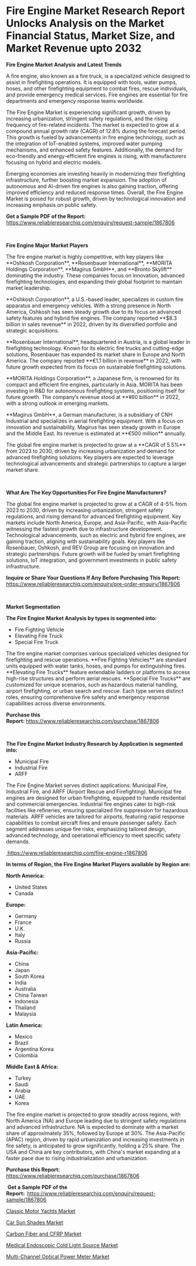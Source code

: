 <p><h1>Fire Engine Market Research Report Unlocks Analysis on the Market Financial Status, Market Size, and Market Revenue upto 2032</h1></p><p><strong>Fire Engine Market Analysis and Latest Trends</strong></p>
<p><p>A fire engine, also known as a fire truck, is a specialized vehicle designed to assist in firefighting operations. It is equipped with tools, water pumps, hoses, and other firefighting equipment to combat fires, rescue individuals, and provide emergency medical services. Fire engines are essential for fire departments and emergency response teams worldwide.</p><p>The Fire Engine Market is experiencing significant growth, driven by increasing urbanization, stringent safety regulations, and the rising frequency of fire-related incidents. The market is expected to grow at a compound annual growth rate (CAGR) of 12.8% during the forecast period. This growth is fueled by advancements in fire engine technology, such as the integration of IoT-enabled systems, improved water pumping mechanisms, and enhanced safety features. Additionally, the demand for eco-friendly and energy-efficient fire engines is rising, with manufacturers focusing on hybrid and electric models.</p><p>Emerging economies are investing heavily in modernizing their firefighting infrastructure, further boosting market expansion. The adoption of autonomous and AI-driven fire engines is also gaining traction, offering improved efficiency and reduced response times. Overall, the Fire Engine Market is poised for robust growth, driven by technological innovation and increasing emphasis on public safety.</p></p>
<p><strong>Get a Sample PDF of the Report:&nbsp;</strong> <a href="https://www.reliableresearchiq.com/enquiry/request-sample/1867806?utm_campaign=1140&utm_medium=2&utm_source=Github&utm_content=ia&utm_term=22012025&utm_id=fire-engine">https://www.reliableresearchiq.com/enquiry/request-sample/1867806</a></p>
<p>&nbsp;</p>
<p><strong>Fire Engine Major Market Players</strong></p>
<p><p>The fire engine market is highly competitive, with key players like **Oshkosh Corporation**, **Rosenbauer International**, **MORITA Holdings Corporation**, **Magirus GmbH**, and **Bronto Skylift** dominating the industry. These companies focus on innovation, advanced firefighting technologies, and expanding their global footprint to maintain market leadership.</p><p>**Oshkosh Corporation**, a U.S.-based leader, specializes in custom fire apparatus and emergency vehicles. With a strong presence in North America, Oshkosh has seen steady growth due to its focus on advanced safety features and hybrid fire engines. The company reported **$8.3 billion in sales revenue** in 2022, driven by its diversified portfolio and strategic acquisitions.</p><p>**Rosenbauer International**, headquartered in Austria, is a global leader in firefighting technology. Known for its electric fire trucks and cutting-edge solutions, Rosenbauer has expanded its market share in Europe and North America. The company reported **€1.1 billion in revenue** in 2022, with future growth expected from its focus on sustainable firefighting solutions.</p><p>**MORITA Holdings Corporation**, a Japanese firm, is renowned for its compact and efficient fire engines, particularly in Asia. MORITA has been investing in R&D for autonomous firefighting systems, positioning itself for future growth. The company’s revenue stood at **¥60 billion** in 2022, with a strong outlook in emerging markets.</p><p>**Magirus GmbH**, a German manufacturer, is a subsidiary of CNH Industrial and specializes in aerial firefighting equipment. With a focus on innovation and sustainability, Magirus has seen steady growth in Europe and the Middle East. Its revenue is estimated at **€500 million** annually.</p><p>The global fire engine market is projected to grow at a **CAGR of 5.5%** from 2023 to 2030, driven by increasing urbanization and demand for advanced firefighting solutions. Key players are expected to leverage technological advancements and strategic partnerships to capture a larger market share.</p></p>
<p>&nbsp;</p>
<p><strong>What Are The Key Opportunities For Fire Engine Manufacturers?</strong></p>
<p><p>The global fire engine market is projected to grow at a CAGR of 4-5% from 2023 to 2030, driven by increasing urbanization, stringent safety regulations, and rising demand for advanced firefighting equipment. Key markets include North America, Europe, and Asia-Pacific, with Asia-Pacific witnessing the fastest growth due to infrastructure development. Technological advancements, such as electric and hybrid fire engines, are gaining traction, aligning with sustainability goals. Key players like Rosenbauer, Oshkosh, and REV Group are focusing on innovation and strategic partnerships. Future growth will be fueled by smart firefighting solutions, IoT integration, and government investments in public safety infrastructure.</p></p>
<p><strong>Inquire or Share Your Questions If Any Before Purchasing This Report:</strong> <a href="https://www.reliableresearchiq.com/enquiry/pre-order-enquiry/1867806?utm_campaign=1140&utm_medium=2&utm_source=Github&utm_content=ia&utm_term=22012025&utm_id=fire-engine">https://www.reliableresearchiq.com/enquiry/pre-order-enquiry/1867806</a></p>
<p>&nbsp;</p>
<p><strong>Market Segmentation</strong></p>
<p><strong>The Fire Engine Market Analysis by types is segmented into:</strong></p>
<p><ul><li>Fire Fighting Vehicle</li><li>Elevating Fire Truck</li><li>Special Fire Truck</li></ul></p>
<p><p>The fire engine market comprises various specialized vehicles designed for firefighting and rescue operations. **Fire Fighting Vehicles** are standard units equipped with water tanks, hoses, and pumps for extinguishing fires. **Elevating Fire Trucks** feature extendable ladders or platforms to access high-rise structures and perform aerial rescues. **Special Fire Trucks** are customized for unique scenarios, such as hazardous material handling, airport firefighting, or urban search and rescue. Each type serves distinct roles, ensuring comprehensive fire safety and emergency response capabilities across diverse environments.</p></p>
<p><strong>Purchase this Report:&nbsp;</strong><a href="https://www.reliableresearchiq.com/purchase/1867806?utm_campaign=1140&utm_medium=2&utm_source=Github&utm_content=ia&utm_term=22012025&utm_id=fire-engine">https://www.reliableresearchiq.com/purchase/1867806</a></p>
<p>&nbsp;</p>
<p><strong>The Fire Engine Market Industry Research by Application is segmented into:</strong></p>
<p><ul><li>Municipal Fire</li><li>Industrial Fire</li><li>ARFF</li></ul></p>
<p><p>The Fire Engine Market serves distinct applications: Municipal Fire, Industrial Fire, and ARFF (Airport Rescue and Firefighting). Municipal fire engines are designed for urban firefighting, equipped to handle residential and commercial emergencies. Industrial fire engines cater to high-risk facilities like refineries, ensuring specialized fire suppression for hazardous materials. ARFF vehicles are tailored for airports, featuring rapid response capabilities to combat aircraft fires and ensure passenger safety. Each segment addresses unique fire risks, emphasizing tailored design, advanced technology, and operational efficiency to meet specific safety demands.</p></p>
<p><a href="https://www.reliableresearchiq.com/fire-engine-r1867806?utm_campaign=1140&utm_medium=2&utm_source=Github&utm_content=ia&utm_term=22012025&utm_id=fire-engine">&nbsp;https://www.reliableresearchiq.com/fire-engine-r1867806</a></p>
<p><strong>In terms of Region, the Fire Engine Market Players available by Region are:</strong></p>
<p>
    <p> <strong> North America: </strong>
        <ul>
            <li>United States</li>
            <li>Canada</li>
        </ul>
        </p> 
    <p> <strong> Europe: </strong>
        <ul>
            <li>Germany</li>
            <li>France</li>
            <li>U.K.</li>
            <li>Italy</li>
            <li>Russia</li>
        </ul>
        </p> 
    <p> <strong> Asia-Pacific: </strong>
        <ul>
            <li>China</li>
            <li>Japan</li>
            <li>South Korea</li>
            <li>India</li>
            <li>Australia</li>
            <li>China Taiwan</li>
            <li>Indonesia</li>
            <li>Thailand</li>
            <li>Malaysia</li>
        </ul>
        </p> 
    <p> <strong> Latin America: </strong>
        <ul>
            <li>Mexico</li>
            <li>Brazil</li>
            <li>Argentina Korea</li>
            <li>Colombia</li>
        </ul>
        </p> 
    <p> <strong> Middle East & Africa: </strong>
        <ul>
            <li>Turkey</li>
            <li>Saudi</li>
            <li>Arabia</li>
            <li>UAE</li>
            <li>Korea</li>
        </ul>
    </p>
    </p>
<p><p>The fire engine market is projected to grow steadily across regions, with North America (NA) and Europe leading due to stringent safety regulations and advanced infrastructure. NA is expected to dominate with a market share of approximately 35%, followed by Europe at 30%. The Asia-Pacific (APAC) region, driven by rapid urbanization and increasing investments in fire safety, is anticipated to grow significantly, holding a 25% share. The USA and China are key contributors, with China's market expanding at a faster pace due to rising industrialization and urbanization.</p></p>
<p><strong>Purchase this Report: </strong><a href="https://www.reliableresearchiq.com/purchase/1867806?utm_campaign=1140&utm_medium=2&utm_source=Github&utm_content=ia&utm_term=22012025&utm_id=fire-engine">https://www.reliableresearchiq.com/purchase/1867806</a></p>
<p>&nbsp;<strong>Get a Sample PDF of the Report:&nbsp;&nbsp;</strong><a href="https://www.reliableresearchiq.com/enquiry/request-sample/1867806?utm_campaign=1140&utm_medium=2&utm_source=Github&utm_content=ia&utm_term=22012025&utm_id=fire-engine">https://www.reliableresearchiq.com/enquiry/request-sample/1867806</a></p>
<p><strong></strong></p>
<p><p><a href="https://github.com/locarol73/Market-Research-Report-List-1/blob/main/classic-motor-yachts-market.md?utm_campaign=1140&utm_medium=2&utm_source=Github&utm_content=ia&utm_term=22012025&utm_id=fire-engine">Classic Motor Yachts Market</a></p><p><a href="https://github.com/semiensamuel72378/Market-Research-Report-List-1/blob/main/car-sun-shades-market.md?utm_campaign=1140&utm_medium=2&utm_source=Github&utm_content=ia&utm_term=22012025&utm_id=fire-engine">Car Sun Shades Market</a></p><p><a href="https://www.linkedin.com/pulse/market-demand-revenue-carbon-fiber-cfrp-industry-from-2025-kjt4c?utm_campaign=1140&utm_medium=2&utm_source=Github&utm_content=ia&utm_term=22012025&utm_id=fire-engine">Carbon Fiber and CFRP Market</a></p><p><a href="https://www.linkedin.com/pulse/market-trends-report-analyzing-medical-endoscopic-cold-i9lqc?utm_campaign=1140&utm_medium=2&utm_source=Github&utm_content=ia&utm_term=22012025&utm_id=fire-engine">Medical Endoscopic Cold Light Source Market</a></p><p><a href="https://www.linkedin.com/pulse/comprehensive-overview-multi-channel-optical-power-meter-otscf?utm_campaign=1140&utm_medium=2&utm_source=Github&utm_content=ia&utm_term=22012025&utm_id=fire-engine">Multi-Channel Optical Power Meter Market</a></p></p>